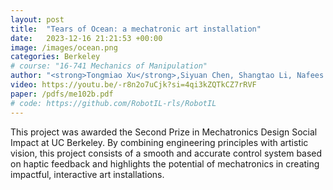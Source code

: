 ```yaml
---
layout: post
title:  "Tears of Ocean: a mechatronic art installation"
date:   2023-12-16 21:21:53 +00:00
image: /images/ocean.png
categories: Berkeley
# course: "16-741 Mechanics of Manipulation"
author: "<strong>Tongmiao Xu</strong>,Siyuan Chen, Shangtao Li, Nafees Ahamand"
video: https://youtu.be/-r8n2o7uCjk?si=4qi3kZQTkCZ7rRVF
paper: /pdfs/me102b.pdf
# code: https://github.com/RobotIL-rls/RobotIL
---
```

This project was awarded the Second Prize in Mechatronics Design Social Impact at UC Berkeley. By combining engineering principles with artistic vision, this project consists of a smooth and accurate control system based on haptic feedback and highlights the potential of mechatronics in creating impactful, interactive art installations.
